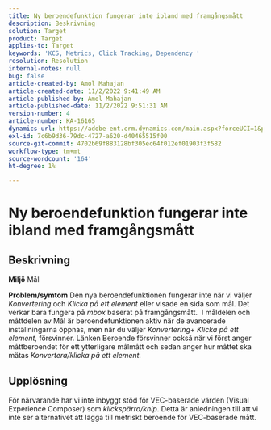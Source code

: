 ```yaml
---
title: Ny beroendefunktion fungerar inte ibland med framgångsmått
description: Beskrivning
solution: Target
product: Target
applies-to: Target
keywords: 'KCS, Metrics, Click Tracking, Dependency '
resolution: Resolution
internal-notes: null
bug: false
article-created-by: Amol Mahajan
article-created-date: 11/2/2022 9:41:49 AM
article-published-by: Amol Mahajan
article-published-date: 11/2/2022 9:51:31 AM
version-number: 4
article-number: KA-16165
dynamics-url: https://adobe-ent.crm.dynamics.com/main.aspx?forceUCI=1&pagetype=entityrecord&etn=knowledgearticle&id=cc51a58e-925a-ed11-9561-6045bd006a22
exl-id: 7c6b9d36-79dc-4727-a620-d40465515f00
source-git-commit: 4702b69f883128bf305ec64f012ef01903f3f582
workflow-type: tm+mt
source-wordcount: '164'
ht-degree: 1%

---
```


# Ny beroendefunktion fungerar inte ibland med framgångsmått

## Beskrivning

<b>Miljö</b>
Mål


<b>Problem/symtom</b>
Den nya beroendefunktionen fungerar inte när vi väljer *Konvertering* och *Klicka på ett element* eller visade en sida som mål. Det verkar bara fungera på *mbox* baserat på framgångsmått. 
I måldelen och måttdelen av Mål är beroendefunktionen aktiv när de avancerade inställningarna öppnas, men när du väljer *Konvertering*+ *Klicka på ett element,* försvinner. Länken Beroende försvinner också när vi först anger måttberoendet för ett ytterligare målmått och sedan anger hur måttet ska mätas *Konvertera/klicka på ett element.*


## Upplösning


För närvarande har vi inte inbyggt stöd för VEC-baserade värden (Visual Experience Composer) som *klickspärra/knip*. Detta är anledningen till att vi inte ser alternativet att lägga till metriskt beroende för VEC-baserade mått.
